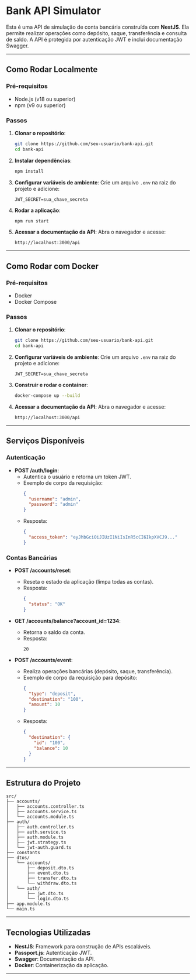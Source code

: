# Bank API Simulator

Esta é uma API de simulação de conta bancária construída com **NestJS**. Ela permite realizar operações como depósito, saque, transferência e consulta de saldo. A API é protegida por autenticação JWT e inclui documentação Swagger.

---

## Como Rodar Localmente

### Pré-requisitos

- Node.js (v18 ou superior)
- npm (v9 ou superior)

### Passos

1. **Clonar o repositório**:

   ```bash
   git clone https://github.com/seu-usuario/bank-api.git
   cd bank-api
   ```

2. **Instalar dependências**:

   ```bash
   npm install
   ```

3. **Configurar variáveis de ambiente**:
   Crie um arquivo `.env` na raiz do projeto e adicione:

   ```env
   JWT_SECRET=sua_chave_secreta
   ```

4. **Rodar a aplicação**:

   ```bash
   npm run start
   ```

5. **Acessar a documentação da API**:
   Abra o navegador e acesse:
   ```
   http://localhost:3000/api
   ```

---

## Como Rodar com Docker

### Pré-requisitos

- Docker
- Docker Compose

### Passos

1. **Clonar o repositório**:

   ```bash
   git clone https://github.com/seu-usuario/bank-api.git
   cd bank-api
   ```

2. **Configurar variáveis de ambiente**:
   Crie um arquivo `.env` na raiz do projeto e adicione:

   ```env
   JWT_SECRET=sua_chave_secreta
   ```

3. **Construir e rodar o container**:

   ```bash
   docker-compose up --build
   ```

4. **Acessar a documentação da API**:
   Abra o navegador e acesse:
   ```
   http://localhost:3000/api
   ```

---

## Serviços Disponíveis

### Autenticação

- **POST /auth/login**:
  - Autentica o usuário e retorna um token JWT.
  - Exemplo de corpo da requisição:
    ```json
    {
      "username": "admin",
      "password": "admin"
    }
    ```
  - Resposta:
    ```json
    {
      "access_token": "eyJhbGciOiJIUzI1NiIsInR5cCI6IkpXVCJ9..."
    }
    ```

### Contas Bancárias

- **POST /accounts/reset**:

  - Reseta o estado da aplicação (limpa todas as contas).
  - Resposta:
    ```json
    {
      "status": "OK"
    }
    ```

- **GET /accounts/balance?account_id=1234**:

  - Retorna o saldo da conta.
  - Resposta:
    ```
    20
    ```

- **POST /accounts/event**:
  - Realiza operações bancárias (depósito, saque, transferência).
  - Exemplo de corpo da requisição para depósito:
    ```json
    {
      "type": "deposit",
      "destination": "100",
      "amount": 10
    }
    ```
  - Resposta:
    ```json
    {
      "destination": {
        "id": "100",
        "balance": 10
      }
    }
    ```

---

## Estrutura do Projeto

```
src/
├── accounts/
│   ├── accounts.controller.ts
│   ├── accounts.service.ts
│   └── accounts.module.ts
├── auth/
│   ├── auth.controller.ts
│   ├── auth.service.ts
│   ├── auth.module.ts
│   ├── jwt.strategy.ts
│   └── jwt-auth.guard.ts
├── constants
├── dtos/
│   └── accounts/
│       ├── deposit.dto.ts
│       ├── event.dto.ts
│       ├── transfer.dto.ts
│       └── withdraw.dto.ts
│   └── auth/
│       ├── jwt.dto.ts
│       └── login.dto.ts
├── app.module.ts
└── main.ts
```

---

## Tecnologias Utilizadas

- **NestJS**: Framework para construção de APIs escaláveis.
- **Passport.js**: Autenticação JWT.
- **Swagger**: Documentação da API.
- **Docker**: Containerização da aplicação.

---
